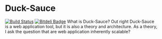 Duck-Sauce
==========
[![Build Status](https://travis-ci.org/fassetar/Duck-Sauce.svg)](https://travis-ci.org/fassetar/Duck-Sauce)
[![Bitdeli Badge](https://d2weczhvl823v0.cloudfront.net/fassetar/duck-sauce/trend.png)](https://bitdeli.com/free "Bitdeli Badge")
What is Duck-Sauce?
Out right Duck-Sauce is a web application tool, but it is also a theory and architecture. As a theory, I ask the question that are web application inherently scalable? 


